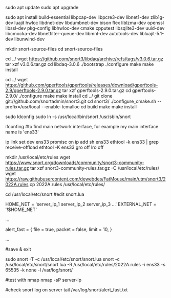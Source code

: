 sudo apt update
sudo apt upgrade

sudo apt install build-essential libpcap-dev libpcre3-dev libnet1-dev zlib1g-dev luajit hwloc libdnet-dev libdumbnet-dev bison flex liblzma-dev openssl libssl-dev pkg-config libhwloc-dev cmake cpputest libsqlite3-dev uuid-dev libcmocka-dev libnetfilter-queue-dev libmnl-dev autotools-dev libluajit-5.1-dev libunwind-dev

mkdir snort-source-files
cd snort-source-files

cd ../
wget https://github.com/snort3/libdaq/archive/refs/tags/v3.0.6.tar.gz
tar xzf v3.0.6.tar.gz 
cd libdaq-3.0.6
./bootstrap
./configure
make
make install

cd ../
wget https://github.com/gperftools/gperftools/releases/download/gperftools-2.9/gperftools-2.9.0.tar.gz
tar xzf gperftools-2.9.0.tar.gz 
cd gperftools-2.9.0/
./configure
make 
make install
cd ../
git clone git://github.com/snortadmin/snort3.git
cd snort3/
./configure_cmake.sh --prefix=/usr/local --enable-tcmalloc
cd build
make 
make install

sudo ldconfig
sudo ln -s /usr/local/bin/snort /usr/sbin/snort

ifconfing 
#to find main network interface, for example my main interface name is 'ens33'

ip link set dev ens33 promisc on
ip add sh ens33
ethtool -k ens33 | grep receive-offload
ethtool -K ens33 gro off lro off

mkdir /usr/local/etc/rules
wget https://www.snort.org/downloads/community/snort3-community-rules.tar.gz
tar xzf snort3-community-rules.tar.gz -C /usr/local/etc/rules/
wget https://raw.githubusercontent.com/dewebdes/FatMouse/main/utm/snort3/2022A.rules
cp 2022A.rules /usr/local/etc/rules/

cd /usr/local/etc/snort
#edit snort.lua

HOME_NET = 'server_ip_1 server_ip_2 server_ip_3 ...'
EXTERNAL_NET = '!$HOME_NET'

...

alert_fast = { 
        file = true, 
        packet = false,
        limit = 10,
}

...

#save & exit

sudo snort -T -c /usr/local/etc/snort/snort.lua
snort -c /usr/local/etc/snort/snort.lua -R /usr/local/etc/rules/2022A.rules -i ens33 -s 65535 -k none -l /var/log/snort/

#test with nmap
nmap -sP server-ip

#check snort log on server
tail /var/log/snort/alert_fast.txt
